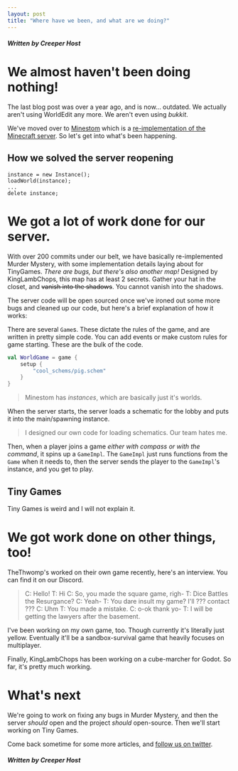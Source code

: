 ```yaml
---
layout: post
title: "Where have we been, and what are we doing?"
---
```


##### Written by Creeper Host

# We almost haven't been doing nothing!

The last blog post was over a year ago, and is now... outdated. We actually aren't using WorldEdit any more. We aren't even using *bukkit*.

We've moved over to [Minestom](https://github.com/Minestom/Minestom) which is a [re-implementation of the Minecraft server](https://wiki.vg). So let's get into what's been happening.

## How we solved the server reopening

```
instance = new Instance();
loadWorld(instance);
...
delete instance;
```

# We got a lot of work done for our server.

With over 200 commits under our belt, we have basically re-implemented Murder Mystery, with some implementation details laying about for TinyGames. *There are bugs, but there's also another map!* Designed by KingLambChops, this map has at least 2 secrets. Gather your hat in the closet, and ~~vanish into the shadows~~. You cannot vanish into the shadows.

The server code will be open sourced once we've ironed out some more bugs and cleaned up our code, but here's a brief explanation of how it works:

There are several `Game`s. These dictate the rules of the game, and are written in pretty simple code. You can add events or make custom rules for game starting. These are the bulk of the code.

```kt
val WorldGame = game {
	setup {
		"cool_schems/pig.schem"
	}
}
```

> Minestom has *instances*, which are basically just it's worlds.

When the server starts, the server loads a schematic for the lobby and puts it into the main/spawning instance.

> I designed our own code for loading schematics. Our team hates me.

Then, when a player joins a game *either with compass or with the command*, it spins up a `GameImpl`. The `GameImpl` just runs functions from the `Game` when it needs to, then the server sends the player to the `GameImpl`'s instance, and you get to play.

## Tiny Games

Tiny Games is weird and I will not explain it.

# We got work done on other things, too!

TheThwomp's worked on their own game recently, here's an interview. You can find it on our Discord.

> C: Hello!
> T: Hi
> C: So, you made the square game, righ-
> T: Dice Battles the Resurgance?
> C: Yeah-
> T: You dare insult my game? I'll ??? contact ???
> C: Uhm
> T: You made a mistake.
> C: o-ok thank yo-
> T: I will be getting the lawyers after the basement.

I've been working on my own game, too. Though currently it's literally just yellow. Eventually it'll be a sandbox-survival game that heavily focuses on multiplayer.

Finally, KingLambChops has been working on a cube-marcher for Godot. So far, it's pretty much working.

# What's next

We're going to work on fixing any bugs in Murder Mystery, and then the server *should* open and the project *should* open-source. Then we'll start working on Tiny Games.

Come back sometime for some more articles, and [follow us on twitter](https://www.twitter.com/games_rabid).

##### Written by Creeper Host
